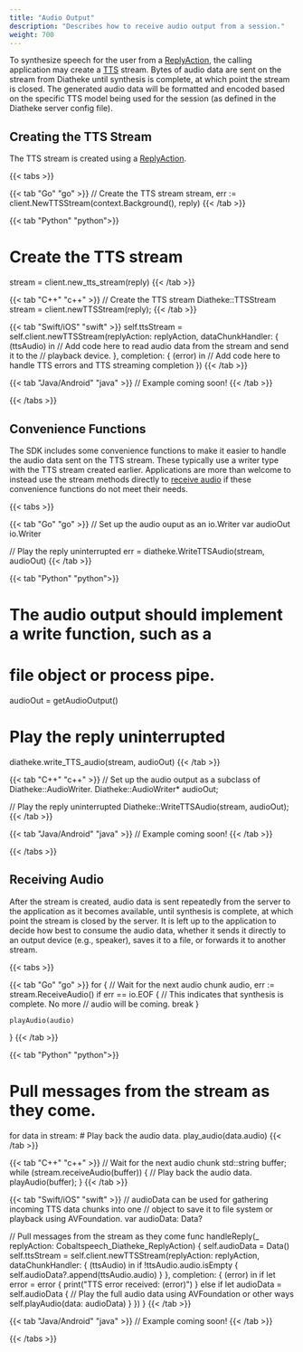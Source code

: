 ```yaml
---
title: "Audio Output"
description: "Describes how to receive audio output from a session."
weight: 700
---
```


To synthesize speech for the user from a
[ReplyAction](../sessions/actions/#reply-action), the calling application may
create a [TTS](../glossary/#tts) stream. Bytes of audio data are sent
on the stream from Diatheke until synthesis is complete, at which
point the stream is closed. The generated audio data will be
formatted and encoded based on the specific TTS model being used for
the session (as defined in the Diatheke server config file).


## Creating the TTS Stream
The TTS stream is created using a [ReplyAction](../sessions/actions/#reply-action).

{{< tabs >}}

{{< tab "Go" "go" >}}
// Create the TTS stream
stream, err := client.NewTTSStream(context.Background(), reply)
{{< /tab >}}

{{< tab "Python" "python">}}
# Create the TTS stream
stream = client.new_tts_stream(reply)
{{< /tab >}}

{{< tab "C++" "c++" >}}
// Create the TTS stream
Diatheke::TTSStream stream = client.newTTSStream(reply);
{{< /tab >}}

{{< tab "Swift/iOS" "swift" >}}
self.ttsStream = self.client.newTTSStream(replyAction: replyAction, dataChunkHandler: { (ttsAudio) in
	// Add code here to read audio data from the stream and send it to the
	// playback device.
}, completion: { (error) in
	// Add code here to handle TTS errors and TTS streaming completion
})
{{< /tab >}}

{{< tab "Java/Android" "java" >}}
// Example coming soon!
{{< /tab >}}

{{< /tabs >}}


## Convenience Functions
The SDK includes some convenience functions to make it easier to
handle the audio data sent on the TTS stream. These typically use a
writer type with the TTS stream created earlier. Applications are more than
welcome to instead use the stream methods directly to
[receive audio](#receiving-audio) if these convenience functions do
not meet their needs.

{{< tabs >}}

{{< tab "Go" "go" >}}
// Set up the audio ouput as an io.Writer
var audioOut io.Writer

// Play the reply uninterrupted
err = diatheke.WriteTTSAudio(stream, audioOut)
{{< /tab >}}

{{< tab "Python" "python">}}
# The audio output should implement a write function, such as a
# file object or process pipe.
audioOut = getAudioOutput()

# Play the reply uninterrupted
diatheke.write_TTS_audio(stream, audioOut)
{{< /tab >}}

{{< tab "C++" "c++" >}}
// Set up the audio output as a subclass of Diatheke::AudioWriter.
Diatheke::AudioWriter* audioOut;

// Play the reply uninterrupted
Diatheke::WriteTTSAudio(stream, audioOut);
{{< /tab >}}

{{< tab "Java/Android" "java" >}}
// Example coming soon!
{{< /tab >}}

{{< /tabs >}}


## Receiving Audio
After the stream is created, audio data is sent repeatedly from the
server to the application as it becomes available, until synthesis is
complete, at which point the stream is closed by the server. It is
left up to the application to decide how best to consume the audio data,
whether it sends it directly to an output device (e.g., speaker), saves
it to a file, or forwards it to another stream.

{{< tabs >}}

{{< tab "Go" "go" >}}
for {
	// Wait for the next audio chunk
	audio, err := stream.ReceiveAudio()
	if err == io.EOF {
		// This indicates that synthesis is complete. No more
		// audio will be coming.
		break
	}

	playAudio(audio)
}
{{< /tab >}}

{{< tab "Python" "python">}}
# Pull messages from the stream as they come.
for data in stream:
    # Play back the audio data.
    play_audio(data.audio)
{{< /tab >}}

{{< tab "C++" "c++" >}}
// Wait for the next audio chunk
std::string buffer;
while (stream.receiveAudio(buffer)) {
    // Play back the audio data.
    playAudio(buffer);
}
{{< /tab >}}

{{< tab "Swift/iOS" "swift" >}}
// audioData can be used for gathering incoming TTS data chunks into one
// object to save it to file system or playback using AVFoundation.
var audioData: Data?

// Pull messages from the stream as they come
func handleReply(_ replyAction: Cobaltspeech_Diatheke_ReplyAction) {
	self.audioData = Data()
	self.ttsStream = self.client.newTTSStream(replyAction: replyAction, dataChunkHandler: { (ttsAudio) in
		if !ttsAudio.audio.isEmpty {
			self.audioData?.append(ttsAudio.audio)
		}
	}, completion: { (error) in
		if let error = error {
			print("TTS error received: \(error)")
		} else if let audioData = self.audioData {
			// Play the full audio data using AVFoundation or other ways
			self.playAudio(data: audioData)
		}
	})
}
{{< /tab >}}

{{< tab "Java/Android" "java" >}}
// Example coming soon!
{{< /tab >}}

{{< /tabs >}}
